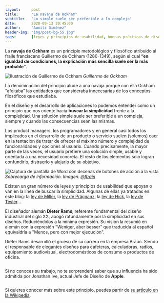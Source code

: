 ```yaml
---
layout:     post
title:      "La navaja de Ockham"
subtitle:   "Lo simple suele ser preferible a lo complejo"
date:       2020-09-13 20:45:00
author:     "Aunitz Giménez"
header-img: "img/post-bg-55.jpg"
tags:       [leyes y principios de usabilidad, buenas prácticas de diseño]
---
```


<p>La <strong>navaja de Ockham</strong> es un principio metodológico y filosófico atribuido al fraile franciscano Guillermo de Ockham (1280-1349), según el cual <strong>“en igualdad de condiciones, la explicación más sencilla suele ser la más probable”</strong>.</p>

<p>
    <img src="{{ site.baseurl }}/img/la-navaja-de-ockham-01.jpg" alt="Ilustración de Guillermo de Ockham">
    <em>Guillermo de Ockham</em>
</p>

<p>La denominación del principio alude a una navaja porque con ella Ockham “afeitaba” las entidades que consideraba innecesarias de los conceptos filosóficos que estudiaba.</p>

<p>En el diseño y el desarrollo de aplicaciones lo podemos entender como un principio que nos oriente hacia <strong>buscar la simplicidad</strong> frente a la complejidad. Una solución simple suele ser preferible a un compleja, siempre y cuando las consecuencias sean las mismas.</p>

<p>Los product managers, los programadores y en general casi todos los implicados en el desarrollo de un producto o servicio suelen (solemos) caer en la tentación de tratar de ofrecer el máximo número y complejidad de funcionalidades y opciones al usuario. Cuando precisamente, la mayor parte de las veces, el usuario prefiere una solución simple, usable y orientada a una necesidad concreta. El resto de los elementos solo logran confundirlo, distraerlo y alejarlo de su objetivo.</p>

<p>
    <img src="{{ site.baseurl }}/img/la-navaja-de-ockham-02.png" alt="Captura de pantalla de Word con decenas de botones de acción a la vista">
    <em>Sobrecarga de información. Imagen: <a href="https://twitter.com/ftrain" target="_blank" rel="noopener">@ftrain</a></em>
</p>

<p>Existen un gran número de leyes y principios de usabilidad que apoyan o van en la línea de buscar la simplicidad. Algunas de ellas ya tratadas en este blog: la <a href="{{ site.baseurl }}{% post_url 2018-01-22-ley-05-ley-de-miller %}">ley de Miller</a>, la <a href="{{ site.baseurl }}{% post_url 2018-01-22-ley-04-ley-de-pragnanz %}">ley de Prägnanz</a>, la <a href="{{ site.baseurl }}{% post_url 2018-01-21-ley-02-ley-de-hick %}">ley de Hick</a>, la <a href="{{ site.baseurl }}{% post_url 2018-01-23-ley-08-ley-de-tesler %}">ley de Tesler</a>…</p>

<p>El diseñador alemán <strong>Dieter Rams</strong>, referente fundamental del diseño industrial del siglo XX, abogó rotundamente por la simplicidad en sus diseños. Reduciéndolos a la mínima expresión. Su visión la resumió en alemán con la expresión "Weniger, aber besser" que traducida al español equivaldría a "Menos, pero con mejor ejecución".</p>

<p>Dieter Rams desarrolló el grueso de su carrera en la empresa Braun. Siendo el responsable de elegantes diseños para cafeteras, calculadoras, radios, equipamiento audiovisual, electrodomésticos de consumo o productos de oficina.</p>

<p><img src="{{ site.baseurl }}/img/la-navaja-de-ockham-03.jpg" alt=""></p>

<p>Si no conoces su trabajo, no te sorprenderá saber que su influencia ha sido admitida por Jonathan Ive, actual Jefe de Diseño de <strong>Apple</strong>.</p>

<p><img src="{{ site.baseurl }}/img/la-navaja-de-ockham-04.jpg" alt=""></p>

<p>Si quieres conocer más sobre este principio, puedes partir de <a href="https://es.wikipedia.org/wiki/Navaja_de_Ockham" target="_blank" rel="noopener">su artículo en la Wikipedia</a>.</p>